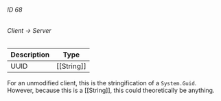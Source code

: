 ###### ID 68
###### Client -> Server
| Description | Type |
|-------------|------|
| UUID | [[String]] |

For an unmodified client, this is the stringification of a `System.Guid`. However, because this is a [[String]], this could theoretically be anything.